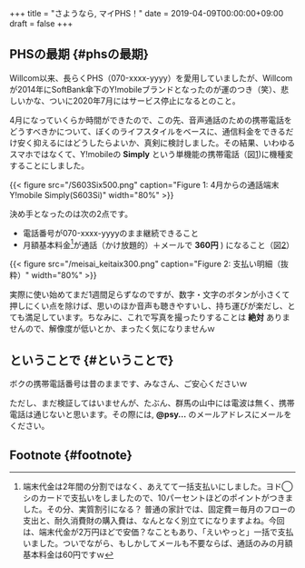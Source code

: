 +++
title = "さようなら, マイPHS！"
date = 2019-04-09T00:00:00+09:00
draft = false
+++

## PHSの最期 {#phsの最期}

Willcom以来、長らくPHS（070-xxxx-yyyy）を愛用していましたが、Willcomが2014年にSoftBank傘下のY!mobileブランドとなったのが運のつき（笑）、悲しいかな、ついに2020年7月にはサービス停止になるとのこと。

4月になっていくらか時間ができたので、この先、音声通話のための携帯電話をどうすべきかについて、ぼくのライフスタイルをベースに、通信料金をできるだけ安く抑えるにはどうしたらよいか、真剣に検討しました。その結果、いわゆるスマホではなくて、Y!mobileの ****Simply**** という単機能の携帯電話（図[1](#orge3fc4d6))に機種変することにしました。

<a id="orge3fc4d6"></a>

{{< figure src="/S603Six500.png" caption="Figure 1: 4月からの通話端末Y!mobile Simply(S603Si)" width="80%" >}}

決め手となったのは次の2点です。

-   電話番号が070-xxxx-yyyyのまま継続できること
-   月額基本料金[^fn:1]が通話（かけ放題的）＋メールで **360円** ) になること（図[2](#org074800b)）

<a id="org074800b"></a>

{{< figure src="/meisai_keitaix300.png" caption="Figure 2: 支払い明細（抜粋）" width="80%" >}}

実際に使い始めてまだ1週間足らずなのですが、数字・文字のボタンが小さくて押しにくい点を除けば、思いのほか音声も聴きやすいし、持ち運びが楽だし、とても満足しています。ちなみに、これで写真を撮ったりすることは ****絶対**** ありませんので、解像度が低いとか、まったく気になりませんｗ


## ということで {#ということで}

ボクの携帯電話番号は昔のままです、みなさん、ご安心くださいｗ

ただし、まだ検証してはいませんが、たぶん、群馬の山中には電波は無く、携帯電話は通じないと思います。その際には, ****@psy...**** のメールアドレスにメールをください。


## Footnote {#footnote}

[^fn:1]: 端末代金は2年間の分割ではなく、あえてて一括支払いにしました。ヨド◯シのカードで支払いをしましたので、10パーセントほどのポイントがつきました。その分、実質割引になる？ 普通の家計では、固定費＝毎月のフローの支出と、耐久消費財の購入費は、なんとなく別立てになりますよね。今回は、端末代金が2万円ほどで安価？なこともあり、「えいやっと」一括で支払いました。ついでながら、もしかしてメールも不要ならば、通話のみの月額基本料金は60円ですｗ
